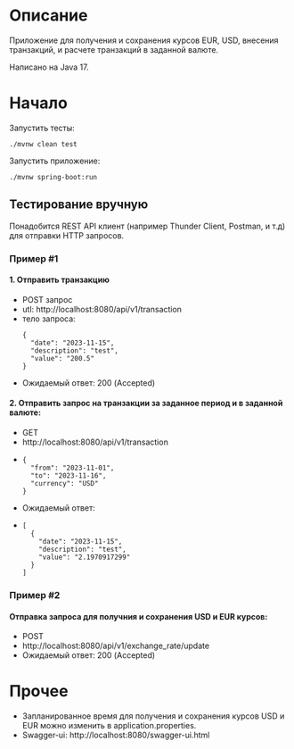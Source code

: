 # Описание
Приложение для получения и сохранения курсов EUR, USD, внесения транзакций, и расчете транзакций в заданной валюте.

Написано на Java 17.

# Начало

Запустить тесты:

`./mvnw clean test`

Запустить приложение:

`./mvnw spring-boot:run`

## Тестирование вручную

Понадобится REST API клиент (например Thunder Client, Postman, и т.д) для отправки  HTTP запросов.

### Пример #1
#### 1. Отправить транзакцию
- POST запрос
- utl: http://localhost:8080/api/v1/transaction
- тело запроса: 
  ```
  {
    "date": "2023-11-15",
    "description": "test",
    "value": "200.5"
  } 

- Ожидаемый ответ: 200 (Accepted)

#### 2. Отправить запрос на транзакции за заданное период и в заданной валюте:

- GET 
- http://localhost:8080/api/v1/transaction
- ```
  {
    "from": "2023-11-01",
    "to": "2023-11-16",
    "currency": "USD"
  }
- Ожидаемый ответ:
- ```
  [
    {
      "date": "2023-11-15",
      "description": "test",
      "value": "2.1970917299"
    }
  ]

### Пример #2

#### Отправка запроса для получния и сохранения USD и EUR курсов:

- POST
- http://localhost:8080/api/v1/exchange_rate/update
- Ожидаемый ответ: 200 (Accepted)

# Прочее

- Запланированное время для получения и сохранения курсов USD и EUR можно изменить в application.properties.
- Swagger-ui: http://localhost:8080/swagger-ui.html
